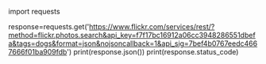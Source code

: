 import requests

response=requests.get('https://www.flickr.com/services/rest/?method=flickr.photos.search&api_key=f7f17bc16912a06cc3948286551dbefa&tags=dogs&format=json&nojsoncallback=1&api_sig=7bef4b0767eedc4667666f01ba909fdb')
print(response.json())
print(response.status_code)
